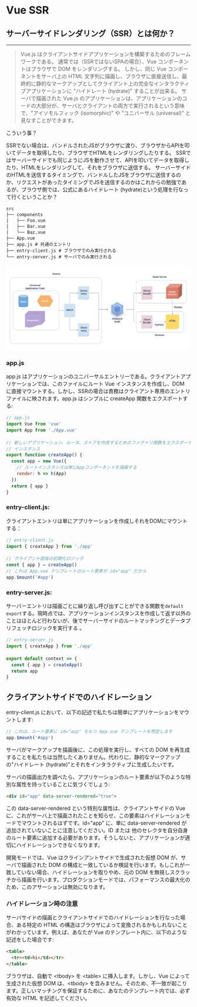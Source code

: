 # Vue SSR

## サーバーサイドレンダリング（SSR）とは何か？
---
>Vue.js はクライアントサイドアプリケーションを構築するためのフレームワークである。
通常では（SSRではないSPAの場合）、Vue コンポーネントはブラウザで DOM をレンダリングする。
しかし、同じ Vue コンポーネントをサーバ上の HTML 文字列に描画し、ブラウザに直接送信し、最終的に静的なマークアップとしてクライアント上の完全なインタラクティブアプリケーションに "ハイドレート (hydrate)" することが出来る。
サーバで描画された Vue.js のアプリケーションは、アプリケーションのコードの大部分が、サーバとクライアントの両方で実行されるという意味で、"アイソモルフィック (isomorphic)" や "ユニバーサル (universal)" と見なすことができます。

こういう事？

SSRでない場合は、バンドルされたJSがブラウザに渡り、ブラウザからAPIを叩いてデータを取得したり、ブラウザでHTMLをレンダリングしたりする。
SSRではサーバーサイドでも同じようにJSを動作させて、APIを叩いてデータを取得したり、HTMLをレンダリングして、それをブラウザに送信する。
サーバーサイドのHTMLを送信するタイミングで、バンドルしたJSをブラウザに送信するのか、リクエストがあったタイミングでJSを送信するのかはこれからの勉強であるが、ブラウザ側では、公式にあるハイドレート (hydrate)という処理を行なって行くということか？


```
src
├── components
│   ├── Foo.vue
│   ├── Bar.vue
│   └── Baz.vue
├── App.vue
├── app.js # 共通のエントリ
├── entry-client.js # ブラウザでのみ実行される
└── entry-server.js # サーバでのみ実行される
```

![SSRの流れ、公式より転載](./images/vue-ssr-public.png "ssr")

### app.js

app.js はアプリケーションのユニバーサルエントリーである。クライアントアプリケーションでは、このファイルにルート Vue インスタンスを作成し、DOM に直接マウントする。しかし、SSRの場合は責務はクライアント専用のエントリファイルに映されます。app.js はシンプルに createApp 関数をエクスポートする:
```js
// app.js
import Vue from 'vue'
import App from './App.vue'

// 新しいアプリケーション、ルータ、ストアを作成するためのファクトリ関数をエクスポートする
// インスタンス
export function createApp() {
  const app = new Vue({
    // ルートインスタンスは単にAppコンポーネントを描画する
    render: h => h(App)
  })
  return { app }
}
```

### entry-client.js:

クライアントエントリは単にアプリケーションを作成しそれをDOMにマウントする：
```js
// entry-client.js
import { createApp } from './app'

// クライアント固有の初期化ロジック
const { app } = createApp()
// これは App.vue テンプレートのルート要素が id="app" だから
app.$mount('#app')
```

### entry-server.js:

サーバーエントリは描画ごとに繰り返し呼び出すことができる関数を```default export```する。現時点では、アプリケーションインスタンスを作成して返す以外のことはほとんど行わないが、後でサーバーサイドのルートマッチングとデータプリフェッチロジックを実行する
。
```js
// entry-server.js
import { createApp } from './app'

export default context => {
  const { app } = createApp()
  return app
}
```

## クライアントサイドでのハイドレーション
entry-client.js において、以下の記述で私たちは簡単にアプリケーションをマウントします:
```js
// これは、ルート要素に id="app" をもつ App.vue テンプレートを想定します
app.$mount('#app')
```
サーバがマークアップを描画後に、この処理を実行し、すべての DOM を再生成することを私たちは当然したくありません。代わりに、静的なマークアップの"ハイドレート (hydrate)"とそれをインタラクティブに生成したいです。

サーバの描画出力を調べたら、アプリケーションのルート要素が以下のような特別な属性を持っていることに気づくでしょう:

```html
<div id="app" data-server-rendered="true">
```
この data-server-rendered という特別な属性は、クライアントサイドの Vue に、これがサーバ上で描画されたことを知らせ、この要素はハイドレーションモードでマウントされるはずです。id="app" に、単に data-server-rendered が追加されていないことに注意してください。ID または 他のセレクタを自分自身のルート要素に追加する必要があります。そうしないと、アプリケーションが適切にハイドレーションできなくなります。

開発モードでは、Vue はクラインアントサイドで生成された仮想 DOM が、サーバで描画された DOM の構成と一致しているか検証を行います。もしこれが一致していない場合、ハイドレーションを取りやめ、元の DOM を無視しスクラッチから描画を行います。プロダクションモードでは、パフォーマンスの最大化のため、このアサーションは無効になります。

### ハイドレーション時の注意
サーバサイドの描画とクライアントサイドでのハイドレーションを行なった場合、ある特定の HTML の構造はブラウザによって変換されるかもしれないことがわかっています。例えば、あなたが Vue のテンプレート内に、以下のような記述をした場合です:

```html
<table>
  <tr><td>hi</td></tr>
</table>
```

ブラウザは、自動で \<tbody> を \<table> に挿入します。しかし、Vue によって生成された仮想 DOM は、\<tbody> を含みません。そのため、不一致が起こります。正しいマッチングを保証するために、あなたのテンプレート内では、必ず有効な HTML を記述してください。